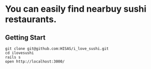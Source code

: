 # You can easily find nearbuy sushi restaurants.

## Getting Start

```
git clone git@github.com:HISAS/i_love_sushi.git
cd ilovesushi
rails s
open http://localhost:3000/
```
